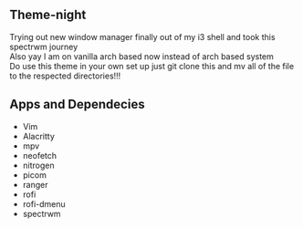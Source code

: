 ## Theme-night
Trying out new window manager finally out of my i3 shell and took this spectrwm journey <br> 
Also yay I am on vanilla arch based now instead of arch based system <br>
Do use this theme in your own set up just git clone this and mv all of the file to the respected 
directories!!!

## Apps and Dependecies 
- Vim
- Alacritty
- mpv
- neofetch
- nitrogen
- picom 
- ranger
- rofi 
- rofi-dmenu
- spectrwm
